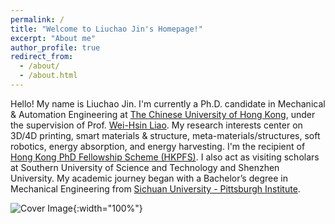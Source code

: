 ```yaml
---
permalink: /
title: "Welcome to Liuchao Jin's Homepage!"
excerpt: "About me"
author_profile: true
redirect_from:
  - /about/
  - /about.html
---
```


Hello! My name is Liuchao Jin. I'm currently a Ph.D. candidate in Mechanical & Automation Engineering at [The Chinese University of Hong Kong](https://www.cuhk.edu.hk/english/index.html), under the supervision of Prof. [Wei-Hsin Liao](https://www4.mae.cuhk.edu.hk/peoples/liao-wei-hsin/). My research interests center on 3D/4D printing, smart materials & structure, meta-materials/structures, soft robotics, energy absorption, and energy harvesting. I'm the recipient of [Hong Kong PhD Fellowship Scheme (HKPFS)](https://cerg1.ugc.edu.hk/hkpfs/index.html). I also act as visiting scholars at Southern University of Science and Technology and Shenzhen University. My academic journey began with a Bachelor’s degree in Mechanical Engineering from [Sichuan University - Pittsburgh Institute](https://scupi.scu.edu.cn/en/).

![Cover Image](/files/my_essay/jin2024machine_cover.jpg){:width="100%"}
